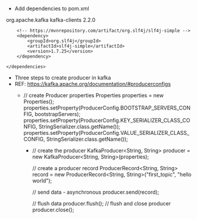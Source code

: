- Add dependencies to pom.xml
<dependencies>
        <!-- https://mvnrepository.com/artifact/org.apache.kafka/kafka-clients -->
        <dependency>
            <groupId>org.apache.kafka</groupId>
            <artifactId>kafka-clients</artifactId>
            <version>2.2.0</version>
        </dependency>


        <!-- https://mvnrepository.com/artifact/org.slf4j/slf4j-simple -->
        <dependency>
            <groupId>org.slf4j</groupId>
            <artifactId>slf4j-simple</artifactId>
            <version>1.7.25</version>
        </dependency>

    </dependencies>

- Three steps to create producer in kafka
- REF: https://kafka.apache.org/documentation/#producerconfigs 
  - // create Producer properties
        Properties properties = new Properties();
        properties.setProperty(ProducerConfig.BOOTSTRAP_SERVERS_CONFIG, bootstrapServers);
        properties.setProperty(ProducerConfig.KEY_SERIALIZER_CLASS_CONFIG, StringSerializer.class.getName());
        properties.setProperty(ProducerConfig.VALUE_SERIALIZER_CLASS_CONFIG, StringSerializer.class.getName());

    -   // create the producer
        KafkaProducer<String, String> producer = new KafkaProducer<String, String>(properties);

        // create a producer record
        ProducerRecord<String, String> record =
                new ProducerRecord<String, String>("first_topic", "hello world");

        // send data - asynchronous
        producer.send(record);

        // flush data
        producer.flush();
        // flush and close producer
        producer.close();